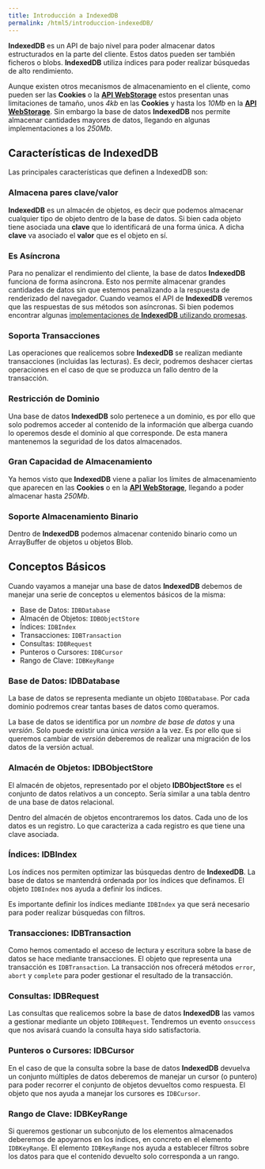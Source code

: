 ```yaml
---
title: Introducción a IndexedDB
permalink: /html5/introduccion-indexedDB/
---
```


**IndexedDB** es un API de bajo nivel para poder almacenar datos estructurados en la parte del cliente. Estos datos pueden ser también ficheros o blobs. **IndexedDB** utiliza índices para poder realizar búsquedas de alto rendimiento.

Aunque existen otros mecanismos de almacenamiento en el cliente, como pueden ser las **Cookies** o la [**API WebStorage**][APIWebStorage] estos presentan unas limitaciones de tamaño, unos *4kb* en las **Cookies** y hasta los *10Mb* en la [**API WebStorage**][APIWebStorage]. Sin embargo la base de datos **IndexedDB** nos permite almacenar cantidades mayores de datos, llegando en algunas implementaciones a los *250Mb*.

## Características de IndexedDB
Las principales características que definen a IndexedDB son:

### Almacena pares clave/valor
**IndexedDB** es un almacén de objetos, es decir que podemos almacenar cualquier tipo de objeto dentro de la base de datos. Si bien cada objeto tiene asociada una **clave** que lo identificará de una forma única. A dicha **clave** va asociado el **valor** que es el objeto en sí.

### Es Asíncrona
Para no penalizar el rendimiento del cliente, la base de datos **IndexedDB** funciona de forma asíncrona. Esto nos permite almacenar grandes cantidades de datos sin que estemos penalizando a la respuesta de renderizado del navegador. Cuando veamos el API de **IndexedDB** veremos que las respuestas de sus métodos son asíncronas. Si bien podemos encontrar algunas [implementaciones de **IndexedDB** utilizando promesas][IndexedDBPromise].

### Soporta Transacciones
Las operaciones que realicemos sobre **IndexedDB** se realizan mediante transacciones (incluidas las lecturas). Es decir, podremos deshacer ciertas operaciones en el caso de que se produzca un fallo dentro de la transacción.

### Restricción de Dominio
Una base de datos **IndexedDB** solo pertenece a un dominio, es por ello que solo podremos acceder al contenido de la información que alberga cuando lo operemos desde el dominio al que corresponde. De esta manera mantenemos la seguridad de los datos almacenados.

### Gran Capacidad de Almacenamiento
Ya hemos visto que **IndexedDB** viene a paliar los límites de almacenamiento que aparecen en las **Cookies** o en la [**API WebStorage**][APIWebStorage], llegando a poder almacenar hasta *250Mb*.

### Soporte Almacenamiento Binario
Dentro de **IndexedDB** podemos almacenar contenido binario como un ArrayBuffer de objetos u objetos Blob.

## Conceptos Básicos
Cuando vayamos a manejar una base de datos **IndexedDB** debemos de manejar una serie de conceptos u elementos básicos de la misma:

* Base de Datos: `IDBDatabase`
* Almacén de Objetos: `IDBObjectStore`
* Índices: `IDBIndex`
* Transacciones: `IDBTransaction`
* Consultas: `IDBRequest`
* Punteros o Cursores: `IDBCursor`
* Rango de Clave: `IDBKeyRange`

### Base de Datos: IDBDatabase
La base de datos se representa mediante un objeto `IDBDatabase`. Por cada dominio podremos crear tantas bases de datos como queramos.

La base de datos se identifica por un *nombre de base de datos* y una *versión*. Solo puede existir una única *versión* a la vez. Es por ello que si queremos cambiar de *versión* deberemos de realizar una migración de los datos de la versión actual.

### Almacén de Objetos: IDBObjectStore
El almacén de objetos, representado por el objeto **IDBObjectStore** es el conjunto de datos relativos a un concepto. Sería similar a una tabla dentro de una base de datos relacional.

Dentro del almacén de objetos encontraremos los datos. Cada uno de los datos es un registro. Lo que caracteriza a cada registro es que tiene una clave asociada.

### Índices: IDBIndex
Los índices nos permiten optimizar las búsquedas dentro de **IndexedDB**. La base de datos se mantendrá ordenada por los índices que definamos. El objeto `IDBIndex` nos ayuda a definir los índices.

Es importante definir los índices mediante `IDBIndex` ya que será necesario para poder realizar búsquedas con filtros.

### Transacciones: IDBTransaction
Como hemos comentado el acceso de lectura y escritura sobre la base de datos se hace mediante transacciones. El objeto que representa una transacción es `IDBTransaction`. La transacción nos ofrecerá métodos `error`, `abort` y `complete` para poder gestionar el resultado de la transacción.

### Consultas: IDBRequest
Las consultas que realicemos sobre la base de datos **IndexedDB** las vamos a gestionar mediante un objeto `IDBRequest`. Tendremos un evento `onsuccess` que nos avisará cuando la consulta haya sido satisfactoria.

### Punteros o Cursores: IDBCursor
En el caso de que la consulta sobre la base de datos **IndexedDB** devuelva un conjunto múltiples de datos deberemos de manejar un cursor (o puntero) para poder recorrer el conjunto de objetos devueltos como respuesta. El objeto que nos ayuda a manejar los cursores es `IDBCursor`.

### Rango de Clave: IDBKeyRange
Si queremos gestionar un subconjuto de los elementos almacenados deberemos de apoyarnos en los índices, en concreto en el elemento `IDBKeyRange`. El elemento `IDBKeyRange` nos ayuda a establecer filtros sobre los datos para que el contenido devuelto solo corresponda a un rango.


[APIWebStorage]: {{site.baseurl}}/html5/webstorage/
[IndexedDBPromise]: https://github.com/jakearchibald/idb
